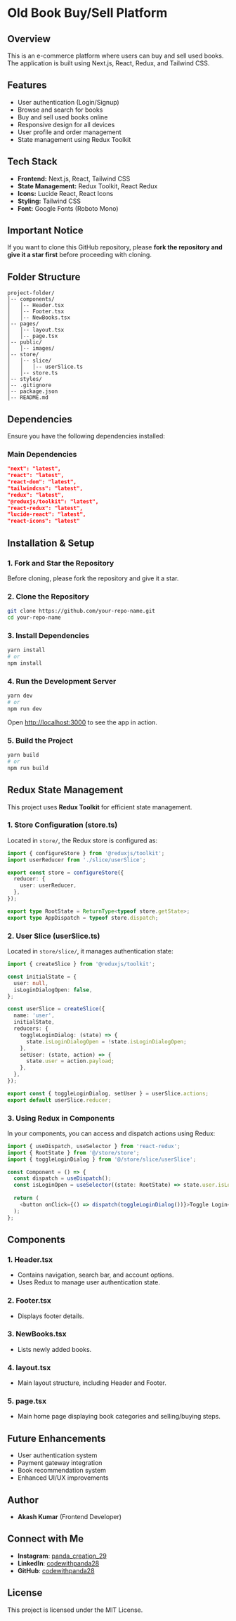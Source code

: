 # Old Book Buy/Sell Platform

## Overview
This is an e-commerce platform where users can buy and sell used books. The application is built using Next.js, React, Redux, and Tailwind CSS. 

## Features
- User authentication (Login/Signup)
- Browse and search for books
- Buy and sell used books online
- Responsive design for all devices
- User profile and order management
- State management using Redux Toolkit

## Tech Stack
- **Frontend:** Next.js, React, Tailwind CSS
- **State Management:** Redux Toolkit, React Redux
- **Icons:** Lucide React, React Icons
- **Styling:** Tailwind CSS
- **Font:** Google Fonts (Roboto Mono)

## Important Notice
If you want to clone this GitHub repository, please **fork the repository and give it a star first** before proceeding with cloning.

## Folder Structure
```
project-folder/
│-- components/
│   │-- Header.tsx
│   │-- Footer.tsx
│   │-- NewBooks.tsx
│-- pages/
│   │-- layout.tsx
│   │-- page.tsx
│-- public/
│   │-- images/
│-- store/
│   │-- slice/
│   │   │-- userSlice.ts
│   │-- store.ts
│-- styles/
│-- .gitignore
│-- package.json
│-- README.md
```

## Dependencies
Ensure you have the following dependencies installed:

### Main Dependencies
```json
"next": "latest",
"react": "latest",
"react-dom": "latest",
"tailwindcss": "latest",
"redux": "latest",
"@reduxjs/toolkit": "latest",
"react-redux": "latest",
"lucide-react": "latest",
"react-icons": "latest"
```

## Installation & Setup
### 1. Fork and Star the Repository
Before cloning, please fork the repository and give it a star.

### 2. Clone the Repository
```sh
git clone https://github.com/your-repo-name.git
cd your-repo-name
```

### 3. Install Dependencies
```sh
yarn install
# or
npm install
```

### 4. Run the Development Server
```sh
yarn dev
# or
npm run dev
```
Open [http://localhost:3000](http://localhost:3000) to see the app in action.

### 5. Build the Project
```sh
yarn build
# or
npm run build
```

## Redux State Management
This project uses **Redux Toolkit** for efficient state management.

### 1. **Store Configuration (store.ts)**
Located in `store/`, the Redux store is configured as:
```ts
import { configureStore } from '@reduxjs/toolkit';
import userReducer from './slice/userSlice';

export const store = configureStore({
  reducer: {
    user: userReducer,
  },
});

export type RootState = ReturnType<typeof store.getState>;
export type AppDispatch = typeof store.dispatch;
```

### 2. **User Slice (userSlice.ts)**
Located in `store/slice/`, it manages authentication state:
```ts
import { createSlice } from '@reduxjs/toolkit';

const initialState = {
  user: null,
  isLoginDialogOpen: false,
};

const userSlice = createSlice({
  name: 'user',
  initialState,
  reducers: {
    toggleLoginDialog: (state) => {
      state.isLoginDialogOpen = !state.isLoginDialogOpen;
    },
    setUser: (state, action) => {
      state.user = action.payload;
    },
  },
});

export const { toggleLoginDialog, setUser } = userSlice.actions;
export default userSlice.reducer;
```

### 3. **Using Redux in Components**
In your components, you can access and dispatch actions using Redux:
```ts
import { useDispatch, useSelector } from 'react-redux';
import { RootState } from '@/store/store';
import { toggleLoginDialog } from '@/store/slice/userSlice';

const Component = () => {
  const dispatch = useDispatch();
  const isLoginOpen = useSelector((state: RootState) => state.user.isLoginDialogOpen);
  
  return (
    <button onClick={() => dispatch(toggleLoginDialog())}>Toggle Login</button>
  );
};
```

## Components
### 1. **Header.tsx**
- Contains navigation, search bar, and account options.
- Uses Redux to manage user authentication state.

### 2. **Footer.tsx**
- Displays footer details.

### 3. **NewBooks.tsx**
- Lists newly added books.

### 4. **layout.tsx**
- Main layout structure, including Header and Footer.

### 5. **page.tsx**
- Main home page displaying book categories and selling/buying steps.

## Future Enhancements
- User authentication system
- Payment gateway integration
- Book recommendation system
- Enhanced UI/UX improvements

## Author
- **Akash Kumar** (Frontend Developer)

## Connect with Me
- **Instagram**: [panda_creation_29](https://www.instagram.com/panda_creation_29?igsh=MXoydTd4cjF5MnFq)
- **LinkedIn**: [codewithpanda28](https://www.linkedin.com/in/codewithpanda28/)
- **GitHub**: [codewithpanda28](https://github.com/codewithpanda28?tab=repositories)

## License
This project is licensed under the MIT License.

